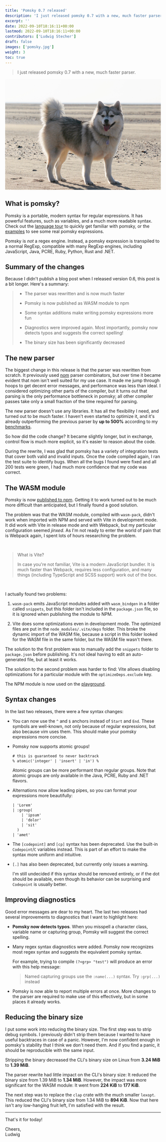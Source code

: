 ```yaml
---
title: 'Pomsky 0.7 released'
description: 'I just released pomsky 0.7 with a new, much faster parser.'
excerpt: ''
date: 2022-09-10T18:16:11+00:00
lastmod: 2022-09-10T18:16:11+00:00
contributors: ['Ludwig Stecher']
draft: false
images: ['pomsky.jpg']
weight: 3
toc: true
---
```


> I just released pomsky 0.7 with a new, much faster parser.

![Pomsky](pomsky.jpg)

## What is pomsky?

Pomsky is a portable, modern syntax for regular expressions. It has powerful features, such as
variables, and a much more readable syntax. Check out the
[language tour](https://pomsky-lang.org/docs/language-tour/basics/) to quickly get familiar with
pomsky, or the [examples](https://pomsky-lang.org/docs/examples/) to see some real pomsky
expressions.

Pomsky is _not_ a regex engine. Instead, a pomsky expression is transpiled to a normal RegExp,
compatible with many RegExp engines, including JavaScript, Java, PCRE, Ruby, Python, Rust and .NET.

## Summary of the changes

Because I didn't publish a blog post when I released version 0.6, this post is a bit longer. Here's
a summary:

> - The parser was rewritten and is now much faster
>
> - Pomsky is now published as WASM module to npm
>
> - Some syntax additions make writing pomsky expressions more fun
>
> - Diagnostics were improved again. Most importantly, pomsky now detects typos and suggests the
>   correct spelling!
>
> - The binary size has been significantly decreased

## The new parser

The biggest change in this release is that the parser was rewritten from scratch. It previously used
[nom](https://docs.rs/nom/latest/nom/) parser combinators, but over time it became evident that
nom isn't well suited for my use case. It made me jump through hoops to get decent error messages,
and performance was less than ideal. I considered optimizing other parts of the compiler, but it
turns out that parsing is the only performance bottleneck in pomsky; all other compiler passes
take only a small fraction of the time required for parsing.

The new parser doesn't use any libraries. It has all the flexibility I need, and turned out to be
much faster. I haven't even started to optimize it, and it's already outperforming the previous
parser by **up to 500%** according to my
[benchmarks](https://github.com/rulex-rs/pomsky/tree/main/benchmark).

So how did the code change? It became slightly longer, but in exchange, control flow is much more
explicit, so it's easier to reason about the code.

During the rewrite, I was glad that pomsky has a variety of integration tests that cover both valid
and invalid inputs. Once the code compiled again, I ran the test suite to identify bugs. When all
the bugs I found were fixed and all 200 tests were green, I had much more confidence that my code
was correct.

## The WASM module

Pomsky is now [published to npm](https://www.npmjs.com/package/pomsky-wasm). Getting it to work
turned out to be much more difficult than anticipated, but I finally found a good solution.

The problem was that the WASM module, compiled with `wasm-pack`, didn't work when imported with NPM
and served with Vite in development mode. It did work with Vite in release mode and with Webpack,
but my particular configuration seemed _jinxed_. As I'm not ready to enter the world of pain that
is Webpack again, I spent lots of hours researching the problem.

<br>

> What is Vite?
>
> In case you're not familiar, Vite is a modern JavaScript bundler. It is much faster than Webpack,
> requires less configuration, and many things (including TypeScript and SCSS support) work out of
> the box.

<br>

I actually found two problems:

1. `wasm-pack` emits JavaScript modules added with `wasm_bindgen` in a folder called `snippets`,
   but this folder isn't included in the `package.json` file, so it is ignored when publishing the
   module to NPM.

2. Vite does some optimizations even in development mode. The optimized files are put in the
   `node_modules/.vite/deps` folder. This broke the dynamic import of the WASM file, because a
   script in this folder looked for the WASM file in the same folder, but the WASM file wasn't
   there.

The solution to the first problem was to manually add the `snippets` folder to `package.json` before
publishing. It's not ideal having to edit an auto-generated file, but at least it works.

The solution to the second problem was harder to find: Vite allows disabling optimizations for a
particular module with the `optimizeDeps.exclude` key.

The NPM module is now used on the [playground](https://playground.pomsky-lang.org/).

## Syntax changes

In the last two releases, there were a few syntax changes:

- You can now use the `^` and `$` anchors instead of `Start` and `End`. These symbols are
  well-known, not only because of regular expressions, but also because vim uses them.
  This should make your pomsky expressions more concise.

- Pomsky now supports atomic groups!

  ```pomsky
  # this is guaranteed to never backtrack
  % atomic('integer' | 'insert' | 'in') %
  ```

  Atomic groups can be more performant than regular groups. Note that atomic groups are only
  available in the Java, PCRE, Ruby and .NET flavors.

- Alternations now allow leading pipes, so you can format your expressions more beautifully:

  ```pomsky
  | 'Lorem'
  | :group(
      | 'ipsum'
      | 'dolor'
      | 'sit'
    )
  | 'amet'
  ```

- The `[codepoint]` and `[cp]` syntax has been deprecated. Use the built-in `Codepoint`/`C`
  variables instead. This is part of an effort to make the syntax more uniform and intuitive.

- `[.]` has also been deprecated, but currently only issues a warning.

  I'm still undecided if this syntax should be removed entirely, or if the dot should be available,
  even though its behavior can be surprising and `Codepoint` is usually better.

## Improving diagnostics

Good error messages are dear to my heart. The last two releases had several improvements to
diagnostics that I want to highlight here:

- **Pomsky now detects typos**. When you misspell a character class, variable name or capturing
  group, Pomsky will suggest the correct spelling.

- Many regex syntax diagnostics were added. Pomsky now recognizes most regex syntax and suggests
  the equivalent pomsky syntax.

  For example, trying to compile `(?<grp> "test")` will produce an error with this help message:

  > Named capturing groups use the `:name(...)` syntax. Try `:grp(...)` instead

- Pomsky is now able to report multiple errors at once. More changes to the parser are required
  to make use of this effectively, but in some places it already works.

## Reducing the binary size

I put some work into reducing the binary size. The first step was to strip debug symbols. I
previously didn't strip them because I wanted to have useful backtraces in case of a panic. However,
I'm now confident enough in pomsky's stability that I think we don't need them. And if you find a
panic, it should be reproducible with the same input.

Stripping the binary decreased the CLI's binary size on Linux from **3.24 MiB** to **1.39 MiB**.

The parser rewrite had little impact on the CLI's binary size: It reduced the binary size from
1.39 MiB to **1.34 MiB**. However, the impact was more significant for the WASM module: It went
from **224 KiB** to **177 KiB**.

The next step was to replace the `clap` crate with the much smaller `lexopt`. This reduced the CLI's
binary size from 1.34 MiB to **894 KiB**. Now that here isn't any low-hanging fruit left, I'm
satisfied with the result.

---

That's it for today!

Cheers,\
Ludwig
